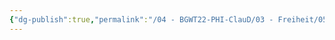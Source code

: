 ```yaml
---
{"dg-publish":true,"permalink":"/04 - BGWT22-PHI-ClauD/03 - Freiheit/05 - Die Antwort der Philosophie auf die Neurowissenschaften.excalidraw/","tags":["excalidraw"]}
---
```

<style> .container {font-family: sans-serif; text-align: center;} .button-wrapper button {z-index: 1;height: 40px; width: 100px; margin: 10px;padding: 5px;} .excalidraw .App-menu_top .buttonList { display: flex;} .excalidraw-wrapper { height: 800px; margin: 50px; position: relative;} :root[dir="ltr"] .excalidraw .layer-ui__wrapper .zen-mode-transition.App-menu_bottom--transition-left {transform: none;} </style><script src="https://cdn.jsdelivr.net/npm/react@17/umd/react.production.min.js"></script><script src="https://cdn.jsdelivr.net/npm/react-dom@17/umd/react-dom.production.min.js"></script><script type="text/javascript" src="https://cdn.jsdelivr.net/npm/@excalidraw/excalidraw@0/dist/excalidraw.production.min.js"></script><div id="05_-_Die_Antwort_der_Philosophie_auf_die_Neurowissenschaftenexcalidraw.md"></div><script>(function(){const InitialData={"type":"excalidraw","version":2,"source":"https://github.com/zsviczian/obsidian-excalidraw-plugin/releases/tag/1.8.24","elements":[{"type":"freedraw","version":173,"versionNonce":590066467,"isDeleted":false,"id":"bIRsD0bLgF3tuT6jDZIRR","fillStyle":"solid","strokeWidth":2,"strokeStyle":"solid","roughness":1,"opacity":100,"angle":0,"x":-235.89056396484375,"y":-182.11477661132812,"strokeColor":"#FFC47C","backgroundColor":"#FFC47C","width":83.21304321289062,"height":3.896697998046875,"seed":611227491,"groupIds":[],"roundness":null,"boundElements":[],"updated":1680875984644,"link":null,"locked":false,"customData":{"strokeOptions":{"highlighter":true,"constantPressure":true,"hasOutline":true,"outlineWidth":4,"options":{"thinning":1,"smoothing":0.5,"streamline":0.5,"easing":"linear","start":{"taper":0,"cap":true,"easing":"linear"},"end":{"taper":0,"cap":true,"easing":"linear"}}}},"points":[[0,0],[-0.098663330078125,0.049346923828125],[-0.197296142578125,0.049346923828125],[-0.345245361328125,0.049346923828125],[-0.49322509765625,-0.049346923828125],[-0.542572021484375,-0.147979736328125],[-0.542572021484375,-0.345306396484375],[-0.542572021484375,-0.739898681640625],[-0.542572021484375,-0.937225341796875],[-0.542572021484375,-1.134490966796875],[-0.542572021484375,-1.233123779296875],[-0.591888427734375,-1.233123779296875],[-0.7398681640625,-1.134490966796875],[-0.98651123046875,-1.08514404296875],[-1.183807373046875,-0.937225341796875],[-1.529083251953125,-0.739898681640625],[-1.9237060546875,-0.641265869140625],[-2.17034912109375,-0.641265869140625],[-2.614288330078125,-0.641265869140625],[-3.00885009765625,-0.641265869140625],[-3.403472900390625,-0.739898681640625],[-3.896728515625,-0.937225341796875],[-4.4393310546875,-1.134490966796875],[-5.03125,-1.233123779296875],[-5.623138427734375,-1.331817626953125],[-6.215057373046875,-1.331817626953125],[-6.806976318359375,-1.331817626953125],[-7.398895263671875,-1.331817626953125],[-7.892120361328125,-1.331817626953125],[-8.434722900390625,-1.233123779296875],[-9.026641845703125,-1.233123779296875],[-9.569244384765625,-1.233123779296875],[-10.161163330078125,-1.233123779296875],[-10.901031494140625,-1.430450439453125],[-11.739593505859375,-1.6277618408203125],[-12.726104736328125,-1.8250274658203125],[-13.761962890625,-2.0223541259765625],[-14.64984130859375,-2.1209869384765625],[-15.340362548828125,-2.3183135986328125],[-16.178924560546875,-2.5155792236328125],[-16.8695068359375,-2.6142730712890625],[-17.708038330078125,-2.7129058837890625],[-18.2012939453125,-2.8115386962890625],[-18.743896484375,-2.8115386962890625],[-19.3851318359375,-2.8115386962890625],[-20.075714111328125,-2.8115386962890625],[-20.618255615234375,-2.8115386962890625],[-21.210174560546875,-2.8115386962890625],[-21.703460693359375,-2.8115386962890625],[-22.295379638671875,-2.8115386962890625],[-22.93658447265625,-2.8115386962890625],[-23.725830078125,-2.91021728515625],[-24.268402099609375,-3.10748291015625],[-24.958984375,-3.10748291015625],[-25.550872802734375,-3.2061767578125],[-25.896148681640625,-3.2061767578125],[-26.685394287109375,-3.3048095703125],[-27.721221923828125,-3.3048095703125],[-28.806396484375,-3.3048095703125],[-29.3983154296875,-3.255462646484375],[-29.94091796875,-3.058197021484375],[-30.483489990234375,-3.00885009765625],[-31.124725341796875,-2.91021728515625],[-31.667327880859375,-2.8115386962890625],[-32.20989990234375,-2.7129058837890625],[-32.801788330078125,-2.6142730712890625],[-33.295074462890625,-2.4662933349609375],[-33.837677001953125,-2.4662933349609375],[-34.3802490234375,-2.4169464111328125],[-35.021514892578125,-2.4169464111328125],[-35.6134033203125,-2.4169464111328125],[-36.353302001953125,-2.4169464111328125],[-37.043853759765625,-2.4169464111328125],[-37.586456298828125,-2.5155792236328125],[-38.1783447265625,-2.6142730712890625],[-38.918243408203125,-2.6142730712890625],[-39.411529541015625,-2.6142730712890625],[-40.003448486328125,-2.6142730712890625],[-40.545989990234375,-2.6142730712890625],[-41.187255859375,-2.6142730712890625],[-41.680511474609375,-2.6142730712890625],[-42.223114013671875,-2.6142730712890625],[-42.814971923828125,-2.6142730712890625],[-43.50555419921875,-2.8115386962890625],[-44.146820068359375,-2.91021728515625],[-44.9853515625,-3.00885009765625],[-45.6265869140625,-3.00885009765625],[-46.366485595703125,-3.10748291015625],[-47.007720947265625,-3.10748291015625],[-47.698272705078125,-3.058197021484375],[-48.290191650390625,-2.9595184326171875],[-48.931427001953125,-2.7622528076171875],[-49.57269287109375,-2.6142730712890625],[-50.065948486328125,-2.5155792236328125],[-50.509857177734375,-2.3183135986328125],[-51.101776123046875,-2.3183135986328125],[-51.693695068359375,-2.2196807861328125],[-52.3349609375,-2.1703338623046875],[-53.025482177734375,-2.1703338623046875],[-53.716064453125,-2.1703338623046875],[-54.3572998046875,-2.1703338623046875],[-54.998565673828125,-2.2689666748046875],[-55.6890869140625,-2.2689666748046875],[-56.379669189453125,-2.2689666748046875],[-57.11956787109375,-2.2689666748046875],[-57.711456298828125,-2.2689666748046875],[-58.35272216796875,-2.2196807861328125],[-59.2899169921875,-2.0223541259765625],[-59.8818359375,-1.8743743896484375],[-60.473724365234375,-1.7757415771484375],[-61.065643310546875,-1.7263946533203125],[-61.7562255859375,-1.6277618408203125],[-62.3974609375,-1.6277618408203125],[-63.1373291015625,-1.6277618408203125],[-63.729248046875,-1.6277618408203125],[-64.37051391601562,-1.5784149169921875],[-64.96243286132812,-1.5784149169921875],[-65.6036376953125,-1.529083251953125],[-66.44219970703125,-1.4797821044921875],[-67.18209838867188,-1.331817626953125],[-67.77395629882812,-1.134490966796875],[-68.36590576171875,-1.035858154296875],[-68.95782470703125,-0.937225341796875],[-69.50042724609375,-0.937225341796875],[-70.09231567382812,-0.937225341796875],[-70.73355102539062,-0.937225341796875],[-71.47344970703125,-0.937225341796875],[-72.21334838867188,-1.035858154296875],[-72.90390014648438,-1.035858154296875],[-73.49581909179688,-1.035858154296875],[-74.1864013671875,-0.98651123046875],[-74.82763671875,-0.78924560546875],[-75.46884155273438,-0.5919189453125],[-76.110107421875,-0.443939208984375],[-76.65267944335938,-0.29595947265625],[-77.04730224609375,-0.147979736328125],[-77.34326171875,-0.0986328125],[-77.58987426757812,-0.0986328125],[-77.83645629882812,-0.049346923828125],[-78.0338134765625,-0.049346923828125],[-78.28042602539062,-0.049346923828125],[-78.57638549804688,-0.049346923828125],[-78.92169189453125,-0.049346923828125],[-79.36563110351562,-0.049346923828125],[-79.66159057617188,-0.049346923828125],[-80.10549926757812,0.0986328125],[-80.45077514648438,0.246612548828125],[-80.74673461914062,0.39459228515625],[-81.04269409179688,0.49322509765625],[-81.24002075195312,0.49322509765625],[-81.38800048828125,0.542572021484375],[-81.48663330078125,0.591888427734375],[-81.6839599609375,0.591888427734375],[-81.83193969726562,0.591888427734375],[-81.93057250976562,0.591888427734375],[-82.02923583984375,0.591888427734375],[-82.12789916992188,0.591888427734375],[-82.22653198242188,0.591888427734375],[-82.27587890625,0.591888427734375],[-82.37451171875,0.591888427734375],[-82.52249145507812,0.591888427734375],[-82.67044067382812,0.591888427734375],[-82.86776733398438,0.591888427734375],[-82.96640014648438,0.591888427734375],[-83.21304321289062,0.591888427734375],[-83.21304321289062,0.49322509765625],[-82.91708374023438,0.49322509765625],[-82.71978759765625,0.542572021484375],[-82.22653198242188,0.542572021484375],[-81.48663330078125,0.542572021484375],[-80.84539794921875,0.345245361328125],[-80.84539794921875,0.345245361328125]],"lastCommittedPoint":null,"simulatePressure":false,"pressures":[1,1,1,1,1,1,1,1,1,1,1,1,1,1,1,1,1,1,1,1,1,1,1,1,1,1,1,1,1,1,1,1,1,1,1,1,1,1,1,1,1,1,1,1,1,1,1,1,1,1,1,1,1,1,1,1,1,1,1,1,1,1,1,1,1,1,1,1,1,1,1,1,1,1,1,1,1,1,1,1,1,1,1,1,1,1,1,1,1,1,1,1,1,1,1,1,1,1,1,1,1,1,1,1,1,1,1,1,1,1,1,1,1,1,1,1,1,1,1,1,1,1,1,1,1,1,1,1,1,1,1,1,1,1,1,1,1,1,1,1,1,1,1,1,1,1,1,1,1,1,1,1,1,1,1,1,1,1,1,1,1,1,1,1,1,1,1,1,1,1,1,0]},{"type":"text","version":6,"versionNonce":460228547,"isDeleted":false,"id":"t4SrCLe2","fillStyle":"hachure","strokeWidth":1,"strokeStyle":"solid","roughness":1,"opacity":100,"angle":0,"x":-324.4706115722656,"y":-197.2647247314453,"strokeColor":"#000000","backgroundColor":"transparent","width":734.2393798828125,"height":50,"seed":817149421,"groupIds":[],"roundness":null,"boundElements":[],"updated":1680875981964,"link":null,"locked":false,"fontSize":20,"fontFamily":1,"text":"Erläutern Sie Bieris Position zum Thema Willensfreiheit und Verantwortung!\n","rawText":"Erläutern Sie Bieris Position zum Thema Willensfreiheit und Verantwortung!\n","textAlign":"left","verticalAlign":"top","containerId":null,"originalText":"Erläutern Sie Bieris Position zum Thema Willensfreiheit und Verantwortung!\n","lineHeight":1.25,"baseline":42},{"type":"text","version":4,"versionNonce":472171011,"isDeleted":false,"id":"mlFCQV8l","fillStyle":"hachure","strokeWidth":1,"strokeStyle":"solid","roughness":1,"opacity":100,"angle":0,"x":-320.2353210449219,"y":-130.91177368164062,"strokeColor":"#000000","backgroundColor":"transparent","width":16.439987182617188,"height":25,"seed":2015931117,"groupIds":[],"roundness":null,"boundElements":[],"updated":1680875995779,"link":null,"locked":false,"fontSize":20,"fontFamily":1,"text":"...","rawText":"...","textAlign":"left","verticalAlign":"top","containerId":null,"originalText":"...","lineHeight":1.25,"baseline":17}],"appState":{"theme":"light","viewBackgroundColor":"#ffffff","currentItemStrokeColor":"#000000","currentItemBackgroundColor":"transparent","currentItemFillStyle":"hachure","currentItemStrokeWidth":1,"currentItemStrokeStyle":"solid","currentItemRoughness":1,"currentItemOpacity":100,"currentItemFontFamily":1,"currentItemFontSize":20,"currentItemTextAlign":"left","currentItemStartArrowhead":null,"currentItemEndArrowhead":"arrow","scrollX":351.1717224121093,"scrollY":404.8476745143081,"zoom":{"value":1.6500000000000001},"currentItemRoundness":"round","gridSize":null,"colorPalette":{},"currentStrokeOptions":{"highlighter":true,"constantPressure":true,"hasOutline":true,"outlineWidth":4,"options":{"thinning":1,"smoothing":0.5,"streamline":0.5,"easing":"linear","start":{"taper":0,"cap":true,"easing":"linear"},"end":{"taper":0,"cap":true,"easing":"linear"}}},"previousGridSize":null},"files":{}};InitialData.scrollToContent=true;App=()=>{const e=React.useRef(null),t=React.useRef(null),[n,i]=React.useState({width:void 0,height:void 0});return React.useEffect(()=>{i({width:t.current.getBoundingClientRect().width,height:t.current.getBoundingClientRect().height});const e=()=>{i({width:t.current.getBoundingClientRect().width,height:t.current.getBoundingClientRect().height})};return window.addEventListener("resize",e),()=>window.removeEventListener("resize",e)},[t]),React.createElement(React.Fragment,null,React.createElement("div",{className:"excalidraw-wrapper",ref:t},React.createElement(ExcalidrawLib.Excalidraw,{ref:e,width:n.width,height:n.height,initialData:InitialData,viewModeEnabled:!0,zenModeEnabled:!0,gridModeEnabled:!1})))},excalidrawWrapper=document.getElementById("05_-_Die_Antwort_der_Philosophie_auf_die_Neurowissenschaftenexcalidraw.md");ReactDOM.render(React.createElement(App),excalidrawWrapper);})();</script>